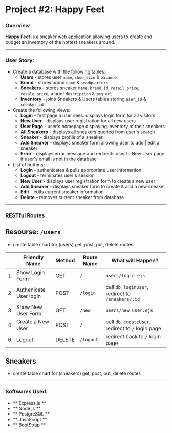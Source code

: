 # Project #2: Happy Feet

### Overview

**Happy Feet** is a sneaker web application allowing users to create and budget an inventory of the hottest sneakers around. 

---

### User Story:

* Create a database with the following tables:
    * **Users** - stores user `name`, `shoe_size` & `balance`
    * **Brand** - stores brand `name` & `headquarters`
    * **Sneakers** - stores sneaker `name`, `brand_id`, `retail_price`, `resale_price`, a brief `description` & `img_url`
    * **Inventory** - joins Sneakers & Users tables storing `user_id` & `sneaker_id`
* Create the following views:
    * **Login** - first page a user sees. displays login form for all visitors
    * **New User** - displays user registration for all new users 
    * **User Page** - user's homepage displaying inventory of their sneakers
    * **All Sneakers** - displays all sneakers queried from user's search
    * **Sneaker** - displays profile of a sneaker
    * **Add Sneaker** - displays sneaker form allowing user to add | edit a sneaker
    * **Error** - displays error message and redirects user to New User page if user's email is not in the database
* List of buttons:
    * **Login** - authenicates & pulls appropriate user information
    * **Logout** - terminates user's session
    * **New User** - displays user registration form to create a new user 
    * **Add Sneaker** - displays sneaker form to create & add a new sneaker 
    * **Edit** - edits current sneaker information
    * **Delete** - removes current sneaker from database

---

### RESTful Routes

## Resourse: `/users`
* create table chart for (users) get, post, put, delete routes  

||Friendly Name| Method | Route Name | What will Happen? | 
|---|---|---|---|---|
|1|Show Login Form | GET  | `/` | `users/login.ejs` | 
|2|Authenicate User login | POST | `/login` | call `db.loginUser`, redirect to `/sneakers/:id` |
|3|Show New User Form | GET | `/new` | `users/new_user.ejs` |
|4|Create a New User | POST | `/` | call `db.createUser`, redirect to `/` login page |
|6|Logout | DELETE | `/logout` | redirect back to `/` login page |


## Sneakers
* create table chart for (sneakers) get, post, put, delete routes


---
### Softwares Used:

* ** Express.js **
* ** Node.js **
* ** PostgreSQL **
* ** JavaScript **
* ** BootStrap **
